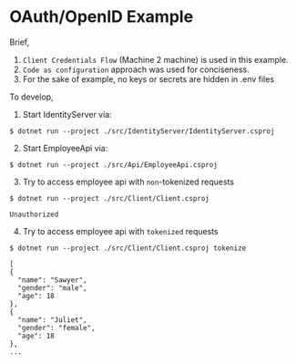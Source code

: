 # OAuth/OpenID Example

Brief,

1. `Client Credentials Flow` (Machine 2 machine) is used in this example.
2. `Code as configuration` approach was used for conciseness.
3. For the sake of example, no keys or secrets are hidden in .env files


To develop,

1. Start IdentityServer via:
  ``` 
  $ dotnet run --project ./src/IdentityServer/IdentityServer.csproj 
  ```
2. Start EmployeeApi via:
  ``` 
  $ dotnet run --project ./src/Api/EmployeeApi.csproj 
  ```
3. Try to access employee api with `non`-tokenized requests
  ``` 
  $ dotnet run --project ./src/Client/Client.csproj
  
  Unauthorized
  ```
4. Try to access employee api with `tokenized` requests
  ``` 
  $ dotnet run --project ./src/Client/Client.csproj tokenize
  
  [
  {
    "name": "Sawyer",
    "gender": "male",
    "age": 18
  },
  {
    "name": "Juliet",
    "gender": "female",
    "age": 18
  },
  ...
  ```
